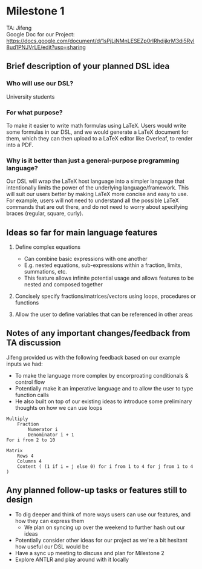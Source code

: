 # Milestone 1

TA: Jifeng  
Google Doc for our Project: https://docs.google.com/document/d/1sPjLjNMnLESEZp0rIRhdijkrM3di5Ryl8ud1PNJVrLE/edit?usp=sharing

## Brief description of your planned DSL idea

### Who will use our DSL?
University students

### For what purpose?
To make it easier to write math formulas using LaTeX.
Users would write some formulas in our DSL, and we would generate a LaTeX document for them, which they can then upload to a LaTeX editor like Overleaf, to render into a PDF.

### Why is it better than just a general-purpose programming language?
Our DSL will wrap the LaTeX host language into a simpler language that intentionally limits the power of the underlying language/framework. This will suit our users better by making LaTeX more concise and easy to use.
For example, users will not need to understand all the possible LaTeX commands that are out there, and do not need to worry about specifying braces (regular, square, curly).

## Ideas so far for main language features

1. Define complex equations
    - Can combine basic expressions with one another
    - E.g. nested equations, sub-expressions within a fraction, limits, summations, etc.
    - This feature allows infinite potential usage and allows features to be nested and composed together

2. Concisely specify fractions/matrices/vectors using loops, procedures or functions

3. Allow the user to define variables that can be referenced in other areas

## Notes of any important changes/feedback from TA discussion

Jifeng provided us with the following feedback based on our example inputs we had:
- To make the language more complex by encorproating conditionals & control flow
- Potentially make it an imperative language and to allow the user to type function calls
- He also built on top of our existing ideas to introduce some preliminary thoughts on how we can use loops
```
Multiply
    Fraction
        Numerator i
        Denominator i + 1
For i from 2 to 10

Matrix
    Rows 4
    Columns 4
    Content ( (1 if i = j else 0) for i from 1 to 4 for j from 1 to 4 )
```
## Any planned follow-up tasks or features still to design
- To dig deeper and think of more ways users can use our features, and how they can express them
    - We plan on syncing up over the weekend to further hash out our ideas
- Potentially consider other ideas for our project as we're a bit hesitant how useful our DSL would be
- Have a sync up meeting to discuss and plan for Milestone 2
- Explore ANTLR and play around with it locally
